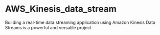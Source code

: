 # AWS_Kinesis_data_stream
Building a real-time data streaming application using Amazon Kinesis Data Streams is a powerful and versatile project
